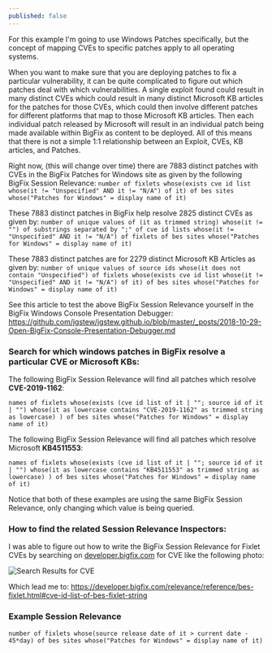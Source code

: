 ```yaml
---
published: false
---
```


For this example I'm going to use Windows Patches specifically, but the concept of mapping CVEs to specific patches apply to all operating systems.

When you want to make sure that you are deploying patches to fix a particular vulnerability, it can be quite complicated to figure out which patches deal with which vulnerabilities. A single exploit found could result in many distinct CVEs which could result in many distinct Microsoft KB articles for the patches for those CVEs, which could then involve different patches for different platforms that map to those Microsoft KB articles. Then each individual patch released by Microsoft will result in an individual patch being made available within BigFix as content to be deployed. All of this means that there is not a simple 1:1 relationship between an Exploit, CVEs, KB articles, and Patches.

Right now, (this will change over time) there are 7883 distinct patches with CVEs in the BigFix Patches for Windows site as given by the following BigFix Session Relevance: `number of fixlets whose(exists cve id list whose(it != "Unspecified" AND it != "N/A") of it) of bes sites whose("Patches for Windows" = display name of it)`

These 7883 distinct patches in BigFix help resolve 2825 distinct CVEs as given by: `number of unique values of (it as trimmed string) whose(it != "") of substrings separated by ";" of cve id lists whose(it != "Unspecified" AND it != "N/A") of fixlets of bes sites whose("Patches for Windows" = display name of it)`

These 7883 distinct patches are for 2279 distinct Microsoft KB Articles as given by: `number of unique values of source ids whose(it does not contain "Unspecified") of fixlets whose(exists cve id list whose(it != "Unspecified" AND it != "N/A") of it) of bes sites whose("Patches for Windows" = display name of it)`

See this article to test the above BigFix Session Relevance yourself in the BigFix Windows Console Presentation Debugger: https://github.com/jgstew/jgstew.github.io/blob/master/_posts/2018-10-29-Open-BigFix-Console-Presentation-Debugger.md

### Search for which windows patches in BigFix resolve a particular CVE or Microsoft KBs:

The following BigFix Session Relevance will find all patches which resolve **CVE-2019-1162**:

`names of fixlets whose(exists (cve id list of it | ""; source id of it | "") whose(it as lowercase contains "CVE-2019-1162" as trimmed string as lowercase) ) of bes sites whose("Patches for Windows" = display name of it)`

The following BigFix Session Relevance will find all patches which resolve Microsoft **KB4511553**:

`names of fixlets whose(exists (cve id list of it | ""; source id of it | "") whose(it as lowercase contains "KB4511553" as trimmed string as lowercase) ) of bes sites whose("Patches for Windows" = display name of it)`

Notice that both of these examples are using the same BigFix Session Relevance, only changing which value is being queried. 

### How to find the related Session Relevance Inspectors:

I was able to figure out how to write the BigFix Session Relevance for Fixlet CVEs by searching on [developer.bigfix.com](https://developer.bigfix.com/relevance/search/) for CVE like the following photo: 

![Search Results for CVE](http://jgstew.github.io/images/posts/BigFix-Mapping-CVEs-to-Patches-01.png)


Which lead me to: https://developer.bigfix.com/relevance/reference/bes-fixlet.html#cve-id-list-of-bes-fixlet-string


### Example Session Relevance

`number of fixlets whose(source release date of it > current date - 45*day) of bes sites whose("Patches for Windows" = display name of it)`
